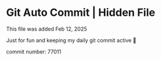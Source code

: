 # Git Auto Commit | Hidden File

This file was added Feb 12, 2025

Just for fun and keeping my daily git commit active 🤪

commit number: 77011
